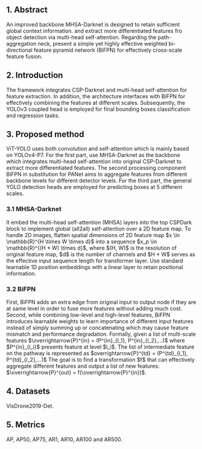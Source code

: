 <h2>1. Abstract</h2>
An improved backbone MHSA-Darknet is designed to retain sufficient global context information. and extract more differentiated features fro object detection via multi-head self-attention. Regarding the path-aggregation neck, present a simple yet highly effective weighted bi-directional feature pyramid network (BiFPN) for effectively cross-scale feature fusion.
<h2>2. Introduction</h2>
The framework integrates CSP-Darknet and multi-head self-attention for feature extraction. In addition, the architecture interfaces with BiFPN for effectively combining the features at different scales. Subsequently, the YOLOv3 coupled head is employed for final bounding boxes classification and regression tasks.
<h2>3. Proposed method</h2>
ViT-YOLO uses both convolution and self-attention which is mainly based on YOLOv4-P7. For the first part, use MHSA-Darknet as the backbone which integrates multi-head self-attention into original CSP-Darknet to extract more differentiated features. The second processing component BiFPN in substitution for PANet aims to aggregate features from different backbone levels for different detector levels. For the third part, the general YOLO detection heads are employed for predicting boxes at 5 different scales.
<h3>3.1 MHSA-Darknet</h3>
It embed the multi-head self-attention (MHSA) layers into the top CSPDark block to implement global (all2all) self-attention over a 2D feature map. To handle 2D images, flatten spatial dimensions of 2D feature map $x \in \mathbb{R}^{H \times W \times d}$ into a sequence $x_p \in \mathbb{R}^{(H * W) \times d}$, where $(H, W)$ is the resolution of original feature map, $d$ is the number of channels and $H * W$ serves as the effective input sequence length for transformer layer. Use standard learnable 1D position embeddings with a linear layer to retain positional information.
<h3>3.2 BiFPN</h3>
First, BiFPN adds an extra edge from original input to output node if they are at same level in order to fuse more features without adding much cost. Second, while combining low-level and high-level features, BiFPN introduces learnable weights to learn importance of different input features instead of simply summing up or concatenating which may cause feature mismatch and performance degradation. Formally, given a list of multi-scale features $\overrightarrow{P}^{in} = (P^{in}_{l_1}, P^{in}_{l_2},...)$ where $P^{in}_{l_i}$ presents feature at level $l_i$. The list of intermediate feature on the pathway is represented as $overrightarrow{P}^{td} = (P^{td}_{l_1}, P^{td}_{l_2},...)$ The goal is to find a transformation $f$ that can effectively aggregate different features and output a list of new features: $\overrightarrow{P}^{out} = f(\overrightarrow{P}^{in})$. 
<h2>4. Datasets</h2>
VisDrone2019-Det.
<h2>5. Metrics</h2>
AP, AP50, AP75, AR1, AR10, AR100 and AR500. 